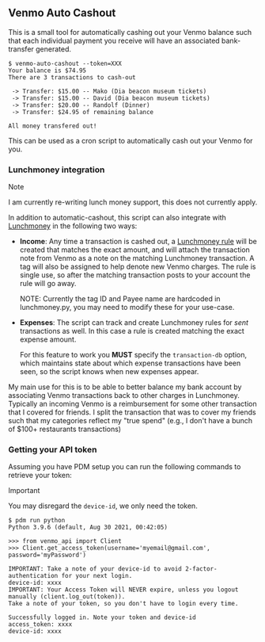 ## Venmo Auto Cashout

This is a small tool for automatically cashing out your Venmo balance such that
each individual payment you receive will have an associated bank-transfer
generated.

```
$ venmo-auto-cashout --token=XXX
Your balance is $74.95
There are 3 transactions to cash-out

 -> Transfer: $15.00 -- Mako (Dia beacon museum tickets)
 -> Transfer: $15.00 -- David (Dia beacon museum tickets)
 -> Transfer: $20.00 -- Randolf (Dinner)
 -> Transfer: $24.95 of remaining balance

All money transfered out!
```

This can be used as a cron script to automatically cash out your Venmo for you.

### Lunchmoney integration

> [!NOTE]
> I am currently re-writing lunch money support, this does not currently apply.

In addition to automatic-cashout, this script can also integrate with
[Lunchmoney](https://lunchmoney.app/) in the following two ways:

- **Income**: Any time a transaction is cashed out, a [Lunchmoney
  rule](https://support.lunchmoney.app/setup/rules) will be created that
  matches the exact amount, and will attach the transaction note from Venmo as
  a note on the matching Lunchmoney transaction. A tag will also be assigned
  to help denote new Venmo charges. The rule is single use, so after the
  matching transaction posts to your account the rule will go away.

  NOTE: Currently the tag ID and Payee name are hardcoded in lunchmoney.py,
  you may need to modify these for your use-case.

- **Expenses**: The script can track and create Lunchmoney rules for _sent_
  transactions as well. In this case a rule is created matching the exact
  expense amount.

  For this feature to work you **MUST** specify the `transaction-db` option,
  which maintains state about which expense transactions have been seen, so
  the script knows when new expenses appear.

My main use for this is to be able to better balance my bank account by
associating Venmo transactions back to other charges in Lunchmoney. Typically
an incoming Venmo is a reimbursement for some other transaction that I covered
for friends. I split the transaction that was to cover my friends such that my
categories reflect my "true spend" (e.g., I don't have a bunch of \$100+
restaurants transactions)

### Getting your API token

Assuming you have PDM setup you can run the following commands to retrieve your
token:

> [!IMPORTANT]
> You may disregard the `device-id`, we only need the token.

```
$ pdm run python
Python 3.9.6 (default, Aug 30 2021, 00:42:05)

>>> from venmo_api import Client
>>> Client.get_access_token(username='myemail@gmail.com', password='myPassword')

IMPORTANT: Take a note of your device-id to avoid 2-factor-authentication for your next login.
device-id: xxxx
IMPORTANT: Your Access Token will NEVER expire, unless you logout manually (client.log_out(token)).
Take a note of your token, so you don't have to login every time.

Successfully logged in. Note your token and device-id
access_token: xxxx
device-id: xxxx
```
